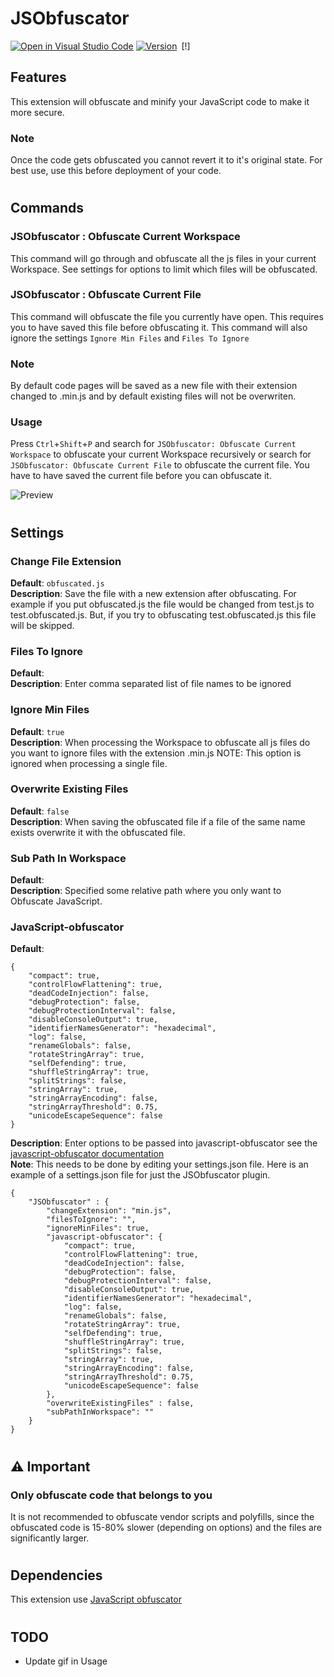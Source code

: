 # **JSObfuscator**
[![Open in Visual Studio Code](https://open.vscode.dev/badges/open-in-vscode.svg)](https://open.vscode.dev/SoftHeroes/JSObfuscator)
[![Version](https://vsmarketplacebadge.apphb.com/version/softheroes.jsobfuscator.svg)](https://marketplace.visualstudio.com/items?itemName=softheroes.jsobfuscator)&ensp;[!]


## **Features**
This extension will obfuscate and minify your JavaScript code to make it more secure.

### **Note** 

Once the code gets obfuscated you cannot revert it to it's original state. For best use, use this before deployment of your code.

#

## **Commands**
### **JSObfuscator : Obfuscate Current Workspace**
This command will go through and obfuscate all the js files in your current Workspace. See settings for options to limit which files will be obfuscated.
### **JSObfuscator : Obfuscate Current File**
This command will obfuscate the file you currently have open. This requires you to have saved this file before obfuscating it. This command will also ignore the settings `Ignore Min Files` and `Files To Ignore`

### **Note**
By default code pages will be saved as a new file with their extension changed to .min.js and by default existing files will not be overwriten.

### **Usage**
Press `Ctrl`+`Shift`+`P` and search for `JSObfuscator: Obfuscate Current Workspace` to obfuscate your current Workspace recursively or search for `JSObfuscator: Obfuscate Current File` to obfuscate the current file. You have to have saved the current file before you can obfuscate it.

![Preview](images/ss.gif)

#

## **Settings**

### **Change File Extension**
**Default**: `obfuscated.js` \
**Description**: Save the file with a new extension after obfuscating. For example if you put obfuscated.js the file would be changed from test.js to test.obfuscated.js. But, if you try to obfuscating test.obfuscated.js this file will be skipped.
### **Files To Ignore**
**Default**: \
**Description**: Enter comma separated list of file names to be ignored
### **Ignore Min Files**
**Default**: `true` \
**Description**: When processing the Workspace to obfuscate all js files do you want to ignore files with the extension .min.js
NOTE: This option is ignored when processing a single file.
### **Overwrite Existing Files**
**Default**: `false` \
**Description**: When saving the obfuscated file if a file of the same name exists overwrite it with the obfuscated file.
### **Sub Path In Workspace**
**Default**: \
**Description**: Specified some relative path where you only want to Obfuscate JavaScript.
### **JavaScript-obfuscator**
**Default**: 
```
{
    "compact": true,
    "controlFlowFlattening": true,
    "deadCodeInjection": false,
    "debugProtection": false,
    "debugProtectionInterval": false,
    "disableConsoleOutput": true,
    "identifierNamesGenerator": "hexadecimal",
    "log": false,
    "renameGlobals": false,
    "rotateStringArray": true,
    "selfDefending": true,
    "shuffleStringArray": true,
    "splitStrings": false,
    "stringArray": true,
    "stringArrayEncoding": false,
    "stringArrayThreshold": 0.75,
    "unicodeEscapeSequence": false
}
```
**Description**: Enter options to be passed into javascript-obfuscator see the [javascript-obfuscator documentation](https://www.npmjs.com/package/javascript-obfuscator#preset-options) \
**Note**: This needs to be done by editing your settings.json file. Here is an example of a settings.json file for just the JSObfuscator plugin.
```
{
    "JSObfuscator" : {
        "changeExtension": "min.js",
        "filesToIgnore": "",
        "ignoreMinFiles": true,
        "javascript-obfuscator": {
            "compact": true,
            "controlFlowFlattening": true,
            "deadCodeInjection": false,
            "debugProtection": false,
            "debugProtectionInterval": false,
            "disableConsoleOutput": true,
            "identifierNamesGenerator": "hexadecimal",
            "log": false,
            "renameGlobals": false,
            "rotateStringArray": true,
            "selfDefending": true,
            "shuffleStringArray": true,
            "splitStrings": false,
            "stringArray": true,
            "stringArrayEncoding": false,
            "stringArrayThreshold": 0.75,
            "unicodeEscapeSequence": false
        },
        "overwriteExistingFiles" : false,
        "subPathInWorkspace": ""
    } 
}
```

#

## **⚠ Important**
### **Only obfuscate code that belongs to you**

It is not recommended to obfuscate vendor scripts and polyfills, since the obfuscated code is 15-80% slower (depending on options) and the files are significantly larger.

#

## **Dependencies**
This extension use [JavaScript obfuscator](https://github.com/javascript-obfuscator/javascript-obfuscator)

#

## **TODO**

* Update gif in Usage

#
